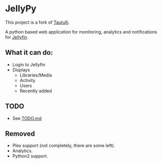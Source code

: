 # JellyPy

This project is a fork of [Tautulli](https://github.com/Tautulli/Tautulli).

A python based web application for monitoring, analytics and notifications for [Jellyfin](https://jellyfin.org/).

## What it can do:

- Login to Jellyfin
- Displays
	- Libraries/Media
	- Activity
	- Users
    - Recently added

## TODO

- See [TODO.md](TODO.md)

## Removed

- Plex support (not completely, there are some left).
- Analytics.
- Python2 support.
